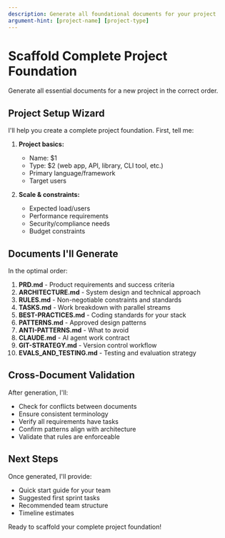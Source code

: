 ```yaml
---
description: Generate all foundational documents for your project
argument-hint: [project-name] [project-type]
---
```


# Scaffold Complete Project Foundation

Generate all essential documents for a new project in the correct order.

## Project Setup Wizard

I'll help you create a complete project foundation. First, tell me:

1. **Project basics:**
   - Name: $1
   - Type: $2 (web app, API, library, CLI tool, etc.)
   - Primary language/framework
   - Target users

2. **Scale & constraints:**
   - Expected load/users
   - Performance requirements
   - Security/compliance needs
   - Budget constraints

## Documents I'll Generate

In the optimal order:

1. **PRD.md** - Product requirements and success criteria
2. **ARCHITECTURE.md** - System design and technical approach
3. **RULES.md** - Non-negotiable constraints and standards
4. **TASKS.md** - Work breakdown with parallel streams
5. **BEST-PRACTICES.md** - Coding standards for your stack
6. **PATTERNS.md** - Approved design patterns
7. **ANTI-PATTERNS.md** - What to avoid
8. **CLAUDE.md** - AI agent work contract
9. **GIT-STRATEGY.md** - Version control workflow
10. **EVALS_AND_TESTING.md** - Testing and evaluation strategy

## Cross-Document Validation

After generation, I'll:
- Check for conflicts between documents
- Ensure consistent terminology
- Verify all requirements have tasks
- Confirm patterns align with architecture
- Validate that rules are enforceable

## Next Steps

Once generated, I'll provide:
- Quick start guide for your team
- Suggested first sprint tasks
- Recommended team structure
- Timeline estimates

Ready to scaffold your complete project foundation!